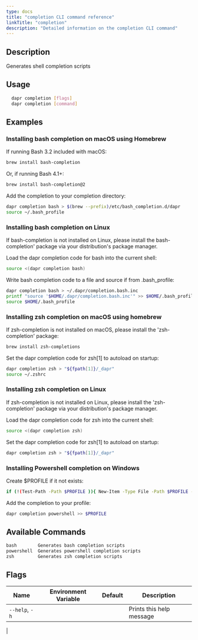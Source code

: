 ```yaml
---
type: docs
title: "completion CLI command reference"
linkTitle: "completion"
description: "Detailed information on the completion CLI command"
---
```


## Description

Generates shell completion scripts

## Usage

```bash
  dapr completion [flags]
  dapr completion [command]
```

## Examples

### Installing bash completion on macOS using Homebrew

If running Bash 3.2 included with macOS:
```bash
brew install bash-completion
```
Or, if running Bash 4.1+:
```bash
brew install bash-completion@2
```
Add the completion to your completion directory:
```bash
dapr completion bash > $(brew --prefix)/etc/bash_completion.d/dapr
source ~/.bash_profile
```

### Installing bash completion on Linux

If bash-completion is not installed on Linux, please install the bash-completion' package via your distribution's package manager.

Load the dapr completion code for bash into the current shell:
```bash
source <(dapr completion bash)
```

Write bash completion code to a file and source if from .bash_profile:
```bash
dapr completion bash > ~/.dapr/completion.bash.inc
printf "source '$HOME/.dapr/completion.bash.inc'" >> $HOME/.bash_profile
source $HOME/.bash_profile
```

### Installing zsh completion on macOS using homebrew

If zsh-completion is not installed on macOS, please install the 'zsh-completion' package:
```bash
brew install zsh-completions
```

Set the dapr completion code for zsh[1] to autoload on startup:
```bash
dapr completion zsh > "${fpath[1]}/_dapr"
source ~/.zshrc
```

### Installing zsh completion on Linux

If zsh-completion is not installed on Linux, please install the 'zsh-completion' package via your distribution's package manager.

Load the dapr completion code for zsh into the current shell:
```bash
source <(dapr completion zsh)
```

Set the dapr completion code for zsh[1] to autoload on startup:
```bash
dapr completion zsh > "${fpath[1]}/_dapr"
```

### Installing Powershell completion on Windows

Create $PROFILE if it not exists:
```bash
if (!(Test-Path -Path $PROFILE )){ New-Item -Type File -Path $PROFILE -Force }
```

Add the completion to your profile:
```bash
dapr completion powershell >> $PROFILE
```

## Available Commands

```txt
bash        Generates bash completion scripts
powershell  Generates powershell completion scripts
zsh         Generates zsh completion scripts
```

## Flags

| Name | Environment Variable | Default | Description
| --- | --- | --- | --- |
| `--help`, `-h` | | | Prints this help message |
|
